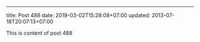 ---
title: Post 488
date: 2019-03-02T15:28:08+07:00
updated: 2013-07-18T20:07:13+07:00

This is content of post 488